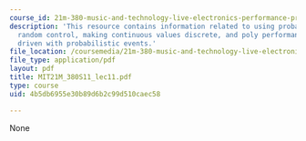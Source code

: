 ```yaml
---
course_id: 21m-380-music-and-technology-live-electronics-performance-practices-spring-2011
description: 'This resource contains information related to using probabilistic and
  random control, making continuous values discrete, and poly performance d: pulse
  driven with probabilistic events.'
file_location: /coursemedia/21m-380-music-and-technology-live-electronics-performance-practices-spring-2011/4b5db6955e30b89d6b2c99d510caec58_MIT21M_380S11_lec11.pdf
file_type: application/pdf
layout: pdf
title: MIT21M_380S11_lec11.pdf
type: course
uid: 4b5db6955e30b89d6b2c99d510caec58

---
```

None